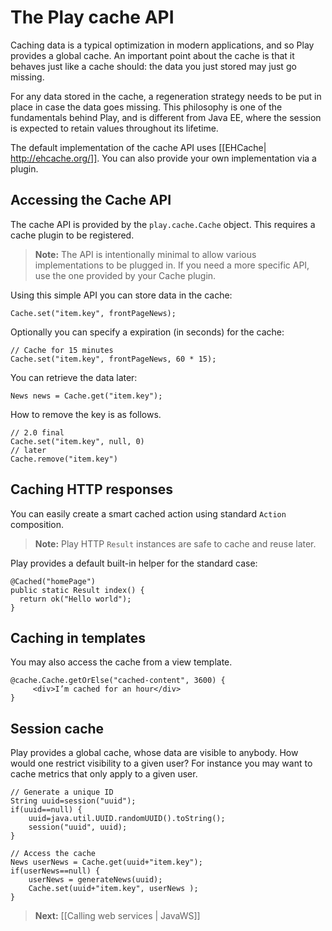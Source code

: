 # The Play cache API

Caching data is a typical optimization in modern applications, and so Play provides a global cache. An important point about the cache is that it behaves just like a cache should: the data you just stored may just go missing.

For any data stored in the cache, a regeneration strategy needs to be put in place in case the data goes missing. This philosophy is one of the fundamentals behind Play, and is different from Java EE, where the session is expected to retain values throughout its lifetime. 

The default implementation of the cache API uses [[EHCache| http://ehcache.org/]]. You can also provide your own implementation via a plugin.

## Accessing the Cache API

The cache API is provided by the `play.cache.Cache` object. This requires a cache plugin to be registered.

> **Note:** The API is intentionally minimal to allow various implementations to be plugged in. If you need a more specific API, use the one provided by your Cache plugin.

Using this simple API you can store data in the cache:

```
Cache.set("item.key", frontPageNews);
```

Optionally you can specify a expiration (in seconds) for the cache:

```
// Cache for 15 minutes
Cache.set("item.key", frontPageNews, 60 * 15);
```

You can retrieve the data later:

```
News news = Cache.get("item.key");
```

How to remove the key is as follows.

```
// 2.0 final
Cache.set("item.key", null, 0)
// later
Cache.remove("item.key")

```

## Caching HTTP responses

You can easily create a smart cached action using standard `Action` composition. 

> **Note:** Play HTTP `Result` instances are safe to cache and reuse later.

Play provides a default built-in helper for the standard case:

```
@Cached("homePage")
public static Result index() {
  return ok("Hello world");
}
```

## Caching in templates

You may also access the cache from a view template.

```
@cache.Cache.getOrElse("cached-content", 3600) {
     <div>I’m cached for an hour</div>
}
```

## Session cache

Play provides a global cache, whose data are visible to anybody. How would one restrict visibility to a given user? For instance you may want to cache metrics that only apply to a given user.


```
// Generate a unique ID
String uuid=session("uuid");
if(uuid==null) {
	uuid=java.util.UUID.randomUUID().toString();
	session("uuid", uuid);
}

// Access the cache
News userNews = Cache.get(uuid+"item.key");
if(userNews==null) {
	userNews = generateNews(uuid);
	Cache.set(uuid+"item.key", userNews );
}
```


> **Next:** [[Calling web services | JavaWS]]
